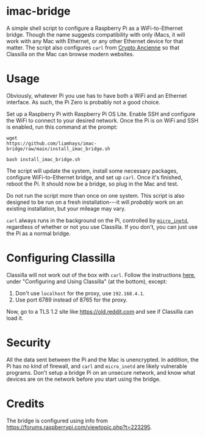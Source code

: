 # imac-bridge
A simple shell script to configure a Raspberry Pi as a
WiFi-to-Ethernet bridge. Though the name suggests compatibility with
only iMacs, it will work with any Mac with Ethernet, or any other
Ethernet device for that matter. The script also configures `carl` from
[Crypto Ancienne](https://github.com/classilla/cryanc) so that
Classilla on the Mac can browse modern websites.

# Usage
Obviously, whatever Pi you use has to have both a WiFi and an Ethernet
interface. As such, the Pi Zero is probably not a good choice.

Set up a Raspberry Pi with Raspberry Pi OS Lite. Enable SSH and
configure the WiFi to connect to your desired network. Once the Pi is
on WiFi and SSH is enabled, run this command at the prompt:

```
wget
https://github.com/liamhays/imac-bridge/raw/main/install_imac_bridge.sh

bash install_imac_bridge.sh
```

The script will update the system, install some necessary packages,
configure WiFi-to-Ethernet bridge, and set up `carl`. Once it's
finished, reboot the Pi. It should now be a bridge, so plug in the Mac
and test. 

Do not run the script more than once on one system. This script is
also designed to be run on a fresh installation---it will *probably*
work on an existing installation, but your mileage may vary.

`carl` always runs in the background on the Pi, controlled by
[`micro_inetd`](https://acme.com/software/micro_inetd/), regardless of
whether or not you use Classilla. If you don't, you can just use the
Pi as a normal bridge.

# Configuring Classilla
Classilla will not work out of the box with `carl`. Follow the
instructions
[here](https://www.floodgap.com/software/classilla/carl.html), under
"Configuring and Using Classilla" (at the bottom), except:

1. Don't use `localhost` for the proxy, use `192.168.4.1`.
2. Use port 6789 instead of 8765 for the proxy.

Now, go to a TLS 1.2 site like <https://old.reddit.com> and see if
Classilla can load it.

# Security
All the data sent between the Pi and the Mac is unencrypted. In
addition, the Pi has no kind of firewall, and `carl` and `micro_inetd`
are likely vulnerable programs. Don't setup a bridge Pi on an unsecure
network, and know what devices are on the network before you start
using the bridge.

# Credits
The bridge is configured using info from
<https://forums.raspberrypi.com/viewtopic.php?t=223295>.
